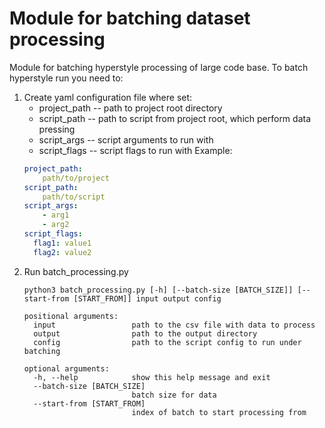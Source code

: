 # Module for batching dataset processing

Module for batching hyperstyle processing of large code base.
To batch hyperstyle run you need to:
1. Create yaml configuration file where set:
    * project_path -- path to project root directory 
    * script_path -- path to script from project root, which perform data pressing
    * script_args -- script arguments to run with
    * script_flags -- script flags to run with
    Example:
    ```yaml
    project_path:
        path/to/project
    script_path:
        path/to/script
    script_args:
        - arg1
        - arg2
    script_flags:
      flag1: value1
      flag2: value2
    ```
2. Run batch_processing.py 
   ```shell
   python3 batch_processing.py [-h] [--batch-size [BATCH_SIZE]] [--start-from [START_FROM]] input output config
   
   positional arguments:
     input                 path to the csv file with data to process
     output                path to the output directory
     config                path to the script config to run under batching
   
   optional arguments:
     -h, --help            show this help message and exit
     --batch-size [BATCH_SIZE]
                           batch size for data
     --start-from [START_FROM]
                           index of batch to start processing from
   
   ```
         